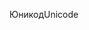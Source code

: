 <span data-ttu-id="526ae-101">Юникод</span><span class="sxs-lookup"><span data-stu-id="526ae-101">Unicode</span></span>